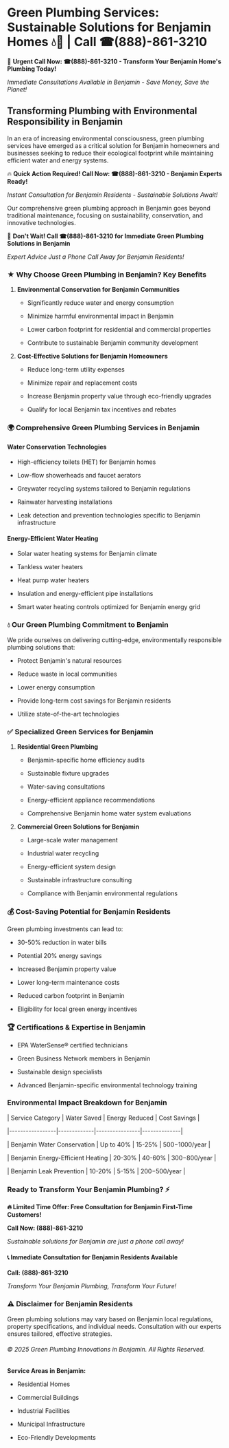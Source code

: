 # Green Plumbing Services: Sustainable Solutions for Benjamin Homes 💧🌿 | Call ☎(888)-861-3210

🚨 **Urgent Call Now: ☎(888)-861-3210 - Transform Your Benjamin Home's Plumbing Today!**
*Immediate Consultations Available in Benjamin - Save Money, Save the Planet!*

## Transforming Plumbing with Environmental Responsibility in Benjamin

In an era of increasing environmental consciousness, green plumbing services have emerged as a critical solution for Benjamin homeowners and businesses seeking to reduce their ecological footprint while maintaining efficient water and energy systems. 

🔥 **Quick Action Required! Call Now: ☎(888)-861-3210 - Benjamin Experts Ready!**
*Instant Consultation for Benjamin Residents - Sustainable Solutions Await!*

Our comprehensive green plumbing approach in Benjamin goes beyond traditional maintenance, focusing on sustainability, conservation, and innovative technologies.

🚨 **Don't Wait! Call ☎(888)-861-3210 for Immediate Green Plumbing Solutions in Benjamin**
*Expert Advice Just a Phone Call Away for Benjamin Residents!*

### ★ Why Choose Green Plumbing in Benjamin? Key Benefits

1. **Environmental Conservation for Benjamin Communities** 
   - Significantly reduce water and energy consumption
   - Minimize harmful environmental impact in Benjamin
   - Lower carbon footprint for residential and commercial properties
   - Contribute to sustainable Benjamin community development

2. **Cost-Effective Solutions for Benjamin Homeowners** 
   - Reduce long-term utility expenses
   - Minimize repair and replacement costs
   - Increase Benjamin property value through eco-friendly upgrades
   - Qualify for local Benjamin tax incentives and rebates

### 🌍 Comprehensive Green Plumbing Services in Benjamin

#### Water Conservation Technologies
- High-efficiency toilets (HET) for Benjamin homes
- Low-flow showerheads and faucet aerators
- Greywater recycling systems tailored to Benjamin regulations
- Rainwater harvesting installations
- Leak detection and prevention technologies specific to Benjamin infrastructure

#### Energy-Efficient Water Heating
- Solar water heating systems for Benjamin climate
- Tankless water heaters
- Heat pump water heaters
- Insulation and energy-efficient pipe installations
- Smart water heating controls optimized for Benjamin energy grid

### 💧 Our Green Plumbing Commitment to Benjamin

We pride ourselves on delivering cutting-edge, environmentally responsible plumbing solutions that:
- Protect Benjamin's natural resources
- Reduce waste in local communities
- Lower energy consumption
- Provide long-term cost savings for Benjamin residents
- Utilize state-of-the-art technologies

### ✅ Specialized Green Services for Benjamin

1. **Residential Green Plumbing**
   - Benjamin-specific home efficiency audits
   - Sustainable fixture upgrades
   - Water-saving consultations
   - Energy-efficient appliance recommendations
   - Comprehensive Benjamin home water system evaluations

2. **Commercial Green Solutions for Benjamin**
   - Large-scale water management
   - Industrial water recycling
   - Energy-efficient system design
   - Sustainable infrastructure consulting
   - Compliance with Benjamin environmental regulations

### 💰 Cost-Saving Potential for Benjamin Residents

Green plumbing investments can lead to:
- 30-50% reduction in water bills
- Potential 20% energy savings
- Increased Benjamin property value
- Lower long-term maintenance costs
- Reduced carbon footprint in Benjamin
- Eligibility for local green energy incentives

### 🏆 Certifications & Expertise in Benjamin

- EPA WaterSense® certified technicians
- Green Business Network members in Benjamin
- Sustainable design specialists
- Advanced Benjamin-specific environmental technology training

### Environmental Impact Breakdown for Benjamin

| Service Category | Water Saved | Energy Reduced | Cost Savings |
|-----------------|-------------|----------------|--------------|
| Benjamin Water Conservation | Up to 40% | 15-25% | $500-$1000/year |
| Benjamin Energy-Efficient Heating | 20-30% | 40-60% | $300-$800/year |
| Benjamin Leak Prevention | 10-20% | 5-15% | $200-$500/year |

### Ready to Transform Your Benjamin Plumbing? ⚡

**🔥 Limited Time Offer: Free Consultation for Benjamin First-Time Customers!**

**Call Now: (888)-861-3210**
*Sustainable solutions for Benjamin are just a phone call away!*

#### 📞 Immediate Consultation for Benjamin Residents Available

**Call: (888)-861-3210**
*Transform Your Benjamin Plumbing, Transform Your Future!*

### ⚠️ Disclaimer for Benjamin Residents

Green plumbing solutions may vary based on Benjamin local regulations, property specifications, and individual needs. Consultation with our experts ensures tailored, effective strategies.

###### © 2025 Green Plumbing Innovations in Benjamin. All Rights Reserved.

**Service Areas in Benjamin:** 
- Residential Homes
- Commercial Buildings
- Industrial Facilities
- Municipal Infrastructure
- Eco-Friendly Developments